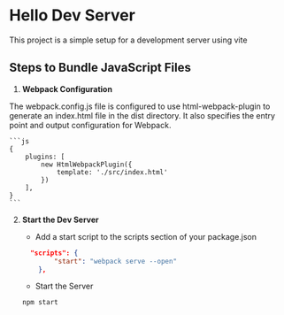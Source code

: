 # Hello Dev Server

This project is a simple setup for a development server using vite

## Steps to Bundle JavaScript Files

1. **Webpack Configuration**

The webpack.config.js file is configured to use html-webpack-plugin to generate an index.html file in the dist directory. It also specifies the entry point and output configuration for Webpack.

    ```js
    {
        plugins: [
            new HtmlWebpackPlugin({
                template: './src/index.html'
            })
        ],
    }
    ```

2. **Start the Dev Server**

    - Add a start script to the scripts section of your package.json

    ```json
      "scripts": {
            "start": "webpack serve --open"
        },
    ```


    - Start the Server

    ```sh
    npm start
    ```

